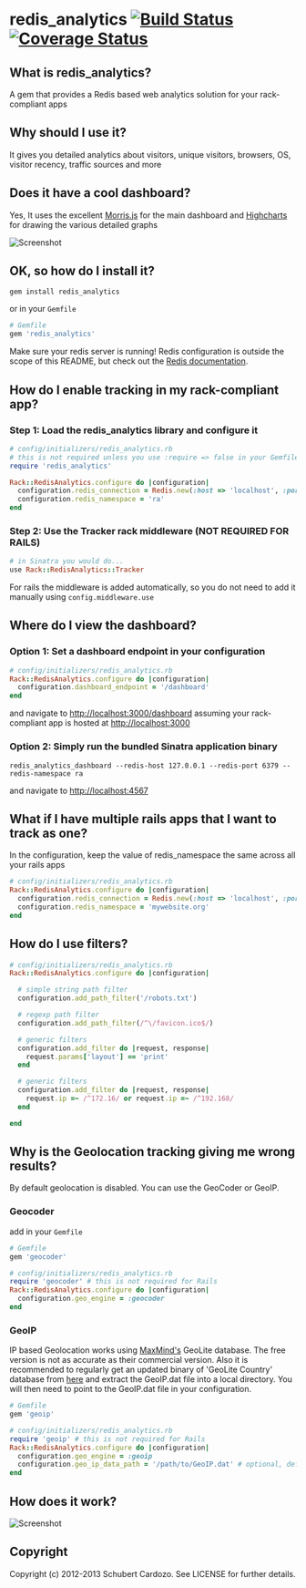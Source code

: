 # redis_analytics [![Build Status](https://travis-ci.org/saturnine/redis_analytics.png?branch=master)](https://travis-ci.org/saturnine/redis_analytics) [![Coverage Status](https://coveralls.io/repos/saturnine/redis_analytics/badge.png?branch=master)](https://coveralls.io/r/saturnine/redis_analytics)


## What is redis_analytics?

A gem that provides a Redis based web analytics solution for your rack-compliant apps

## Why should I use it?

It gives you detailed analytics about visitors, unique visitors, browsers, OS, visitor recency, traffic sources and more

## Does it have a cool dashboard?

Yes, It uses the excellent [Morris.js](http://www.oesmith.co.uk/morris.js/) for the main dashboard and [Highcharts](http://www.highcharts.com) for drawing the various detailed graphs

![Screenshot](https://github.com/saturnine/redis_analytics/raw/master/screenshot.png)

## OK, so how do I install it?

```
gem install redis_analytics
```

or in your `Gemfile`

```ruby
# Gemfile
gem 'redis_analytics'
```

Make sure your redis server is running! Redis configuration is outside the scope of this README, but
check out the [Redis documentation](http://redis.io/documentation).

## How do I enable tracking in my rack-compliant app?

### Step 1: Load the redis_analytics library and configure it

```ruby
# config/initializers/redis_analytics.rb
# this is not required unless you use :require => false in your Gemfile
require 'redis_analytics'

Rack::RedisAnalytics.configure do |configuration|
  configuration.redis_connection = Redis.new(:host => 'localhost', :port => '6379')
  configuration.redis_namespace = 'ra'
end
```
### Step 2: Use the Tracker rack middleware (NOT REQUIRED FOR RAILS)

```ruby
# in Sinatra you would do...
use Rack::RedisAnalytics::Tracker
```

For rails the middleware is added automatically, so you do not need to add it manually using `config.middleware.use`

## Where do I view the dashboard?

### Option 1: Set a dashboard endpoint in your configuration

```ruby
# config/initializers/redis_analytics.rb
Rack::RedisAnalytics.configure do |configuration|
  configuration.dashboard_endpoint = '/dashboard'
end
```

and navigate to [http://localhost:3000/dashboard](http://localhost:3000/dashboard) assuming your rack-compliant app is hosted at [http://localhost:3000](http://localhost:3000)

### Option 2: Simply run the bundled Sinatra application binary

`redis_analytics_dashboard --redis-host 127.0.0.1 --redis-port 6379 --redis-namespace ra`

and navigate to [http://localhost:4567](http://localhost:4567)

## What if I have multiple rails apps that I want to track as one?

In the configuration, keep the value of redis_namespace the same across all your rails apps

```ruby
# config/initializers/redis_analytics.rb
Rack::RedisAnalytics.configure do |configuration|
  configuration.redis_connection = Redis.new(:host => 'localhost', :port => '6379')
  configuration.redis_namespace = 'mywebsite.org'
end
```

## How do I use filters?

```ruby
# config/initializers/redis_analytics.rb
Rack::RedisAnalytics.configure do |configuration|

  # simple string path filter
  configuration.add_path_filter('/robots.txt')

  # regexp path filter
  configuration.add_path_filter(/^\/favicon.ico$/)

  # generic filters
  configuration.add_filter do |request, response|
    request.params['layout'] == 'print'
  end

  # generic filters
  configuration.add_filter do |request, response|
    request.ip =~ /^172.16/ or request.ip =~ /^192.168/
  end

end
```


## Why is the Geolocation tracking giving me wrong results?
By default geolocation is disabled.
You can use the GeoCoder or GeoIP.

### Geocoder

add in your `Gemfile`

```ruby
# Gemfile
gem 'geocoder'
```

```ruby
# config/initializers/redis_analytics.rb
require 'geocoder' # this is not required for Rails
Rack::RedisAnalytics.configure do |configuration|
  configuration.geo_engine = :geocoder
end
```


### GeoIP
IP based Geolocation works using [MaxMind's](http://www.maxmind.com) GeoLite database. The free version is not as accurate as their commercial version.
Also it is recommended to regularly get an updated binary of 'GeoLite Country' database from [here](http://dev.maxmind.com/geoip/geolite) and extract the GeoIP.dat file into a local directory.
You will then need to point to the GeoIP.dat file in your configuration.

```ruby
# Gemfile
gem 'geoip'
```

```ruby
# config/initializers/redis_analytics.rb
require 'geoip' # this is not required for Rails
Rack::RedisAnalytics.configure do |configuration|
  configuration.geo_engine = :geoip
  configuration.geo_ip_data_path = '/path/to/GeoIP.dat' # optional, default: "bin/GeoIP.dat"
end
```

## How does it work?

![Screenshot](https://github.com/saturnine/redis_analytics/raw/master/wsd.png)

## Copyright

Copyright (c) 2012-2013 Schubert Cardozo. See LICENSE for further details.
